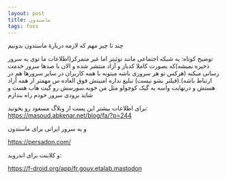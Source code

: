 ```yaml
---
layout: post
title: ماستدون
tags: foss
---
```



چند تا چیز مهم که لازمه دربارهٔ ماستدون بدونیم

توضیح کوتاه: یه شبکه اجتماعی مانند توئیتر اما غیر متمرکز(اطلاعات ما توی یه سرور ذخیره نمیشه)که بصورت کاملا کدباز و آزاد منتشر شده و الان با صدها سرور خدمت رسانی میکنه (هرکس تو هر سروری باشه میتونه با همه کاربران در سایر سرورها هم در ارتباط باشه).(فیلتر بشو نیست)
تبلیغ نداره امنیتش فوق العاده س مهمتر از همه آزاد هستش و درنهایت واسه یه گیک کوچولو مثل من خوبه.سورسش رو گیت هاب هست و شاید بزودی سرور خودم راه بندازم



برای اطلاعات بیشتر این پست از وبلاگ مسعود رو بخونید:
https://masoud.abkenar.net/blog/fa/?p=244


و یه سرور ایرانی برای ماستدون

https://persadon.com/


و کلاینت برای اندروید:

  https://f-droid.org/app/fr.gouv.etalab.mastodon